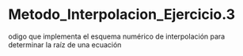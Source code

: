 # Metodo_Interpolacion_Ejercicio.3
odigo que implementa el esquema numérico de interpolación para determinar la raíz de una ecuación
